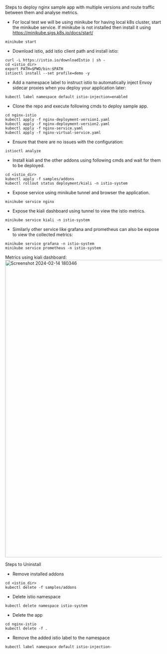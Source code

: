 Steps to deploy nginx sample app with multiple versions and route traffic between them and analyse metrics.
- For local test we will be using minikube for having local k8s cluster, start the minikube service. If minikube is not installed then install it using https://minikube.sigs.k8s.io/docs/start/

```minikube start```

- Download istio, add istio client path and install istio:
```
curl -L https://istio.io/downloadIstio | sh -
cd <istio_dir>
export PATH=$PWD/bin:$PATH
istioctl install --set profile=demo -y
```
- Add a namespace label to instruct istio to automatically inject Envoy sidecar proxies when you deploy your application later:
```
kubectl label namespace default istio-injection=enabled
```
- Clone the repo and execute following cmds to deploy sample app.
```
cd nginx-istio
kubectl apply -f nginx-deployment-version1.yaml
kubectl apply -f nginx-deployment-version2.yaml
kubectl apply -f nginx-service.yaml
kubectl apply -f nginx-virtual-service.yaml
```
- Ensure that there are no issues with the configuration:
```
istioctl analyze
```
- Install kiali and the other addons using following cmds and wait for them to be deployed.
```
cd <istio_dir>
kubectl apply -f samples/addons
kubectl rollout status deployment/kiali -n istio-system
```
- Expose service using minikube tunnel and browser the application.
```
minikube service nginx
```
- Expose the kiali dashboard using tunnel to view the istio metrics.
```
minikube service kiali -n istio-system
```
- Similarly other service like grafana and prometheus can also be expose to view the collected metrics:
```
minikube service grafana -n istio-system
minikube service prometheus -n istio-system
```
Metrics using kiali dashboard:
<img width="956" alt="Screenshot 2024-02-14 180346" src="https://github.com/RahulNik25/nginx-istio/assets/154538145/88da13cf-7a53-461d-a87c-740ea09d6a19">

Steps to Uninstall
- Remove installed addons
```
cd <istio_dir>
kubectl delete -f samples/addons
```
- Delete istio namespace
```
kubectl delete namespace istio-system
```
- Delete the app
```
cd nginx-istio
kubectl delete -f .
```
- Remove the added istio label to the namespace
```
kubectl label namespace default istio-injection-
```

